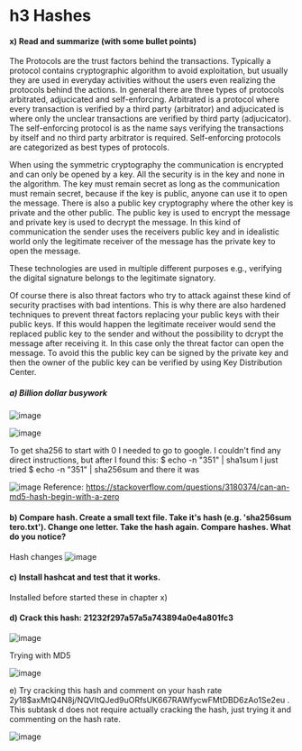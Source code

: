 # h3 Hashes
#### x) Read and summarize (with some bullet points)

The Protocols are the trust factors behind the transactions. Typically a protocol contains cryptographic algorithm to avoid exploitation, but usually they are used in everyday activities without the users even realizing the protocols behind the actions. In general there are three types of protocols arbitrated, adjucicated and self-enforcing. Arbitrated is a protocol where every transaction is verified by a third party (arbitrator) and adjucicated is where only the unclear transactions are verified by third party (adjucicator). The self-enforcing protocol is as the name says verifying the transactions by itself and no third party arbitrator is required. Self-enforcing protocols are categorized as best types of protocols.

When using the symmetric cryptography the communication is encrypted and can only be opened by a key. All the security is in the key and none in the algorithm. The key must remain secret as long as the communication must remain secret, because if the key is public, anyone can use it to open the message. There is also a public key cryptography where the other key is private and the other public. The public key is used to encrypt the message and private key is used to decrypt the message. In this kind of communication the sender uses the receivers public key and in idealistic world only the legitimate receiver of the message has the private key to open the message.

These technologies are used in multiple different purposes e.g., verifying the digital signature belongs to the legitimate signatory. 

Of course there is also threat factors who try to attack against these kind of security practises with bad intentions. This is why there are also hardened techniques to prevent threat factors replacing your public keys with their public keys. If this would happen the legitimate receiver would send the replaced public key to the sender and without the possibility to dcrypt the message after receiving it. In this case only the threat factor can open the message. To avoid this the public key can be signed by the private key and then the owner of the public key can be verified by using Key Distribution Center. 

##### a) Billion dollar busywork

![image](https://github.com/a1600795/Trust2BlockChain/assets/149095048/2f71ecf1-2775-4aeb-a584-822aab898aea)

![image](https://github.com/a1600795/Trust2BlockChain/assets/149095048/598ee3e2-9e73-4b8c-b5c4-d289436da1d3)

To get sha256 to start with 0 I needed to go to google. I couldn't find any direct instructions, but after I found this: $ echo -n "351" | sha1sum I just tried $ echo -n "351" | sha256sum and there it was

![image](https://github.com/a1600795/Trust2BlockChain/assets/149095048/c607876a-13dd-4875-aadf-4546f7ba49fe)
Reference: https://stackoverflow.com/questions/3180374/can-an-md5-hash-begin-with-a-zero

#### b) Compare hash. Create a small text file. Take it's hash (e.g. 'sha256sum tero.txt'). Change one letter. Take the hash again. Compare hashes. What do you notice?

Hash changes
![image](https://github.com/a1600795/Trust2BlockChain/assets/149095048/73ff9dcc-c0d5-4943-9d52-9a97e44909e6)

#### c) Install hashcat and test that it works.

Installed before started these in chapter x)

#### d) Crack this hash: 21232f297a57a5a743894a0e4a801fc3

![image](https://github.com/a1600795/Trust2BlockChain/assets/149095048/c3044481-e778-4961-a936-bd61bc71c9ff)

Trying with MD5

![image](https://github.com/a1600795/Trust2BlockChain/assets/149095048/35369d8d-ebae-4f0c-b4e4-de140ae7a502)

e) Try cracking this hash and comment on your hash rate $2y$18$axMtQ4N8j/NQVItQJed9uORfsUK667RAWfycwFMtDBD6zAo1Se2eu . This subtask d does not require actually cracking the hash, just trying it and commenting on the hash rate.

![image](https://github.com/a1600795/Trust2BlockChain/assets/149095048/96a93390-c3a0-47f1-9877-486cfce800ef)

 
